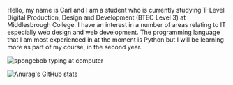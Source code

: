 Hello, my name is Carl and I am a student who is currently studying T-Level Digital Production, Design and Development (BTEC Level 3) at Middlesbrough College. I have an interest in a number of areas relating to IT especially web design and web development. The programming language that I am most experienced in at the moment is Python but I will be learning more as part of my course, in the second year.

![spongebob typing at computer](https://github.com/CarlBaines/CarlBaines/assets/113366630/831449fb-c10f-4114-8139-0775b9382398)

![Anurag's GitHub stats](https://github-readme-stats.vercel.app/api?username=CarlBaines&theme=dark&show_icons=true)
